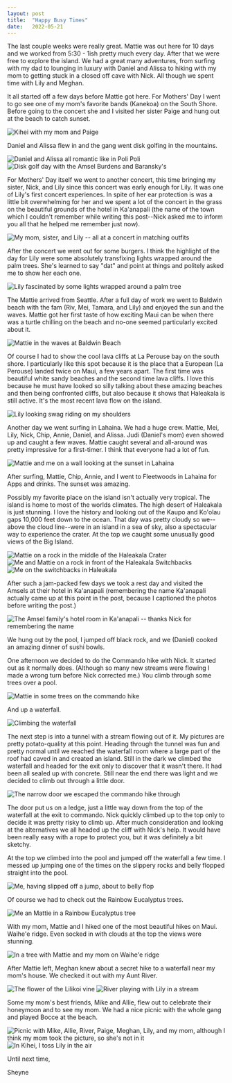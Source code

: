 ```yaml
---
layout: post
title:  "Happy Busy Times"
date:   2022-05-21
---
```


The last couple weeks were really great. Mattie was out here for 10 days and we
worked from 5:30 - 1ish pretty much every day. After that we were free to
explore the island. We had a great many adventures, from surfing with my dad to
lounging in luxury with Daniel and Alissa to hiking with my mom to getting stuck
in a closed off cave with Nick. All though we spent time with Lily and Meghan.

It all started off a few days before Mattie got here. For Mothers' Day I went to
go see one of my mom's favorite bands (Kanekoa) on the South Shore. Before going
to the concert she and I visited her sister Paige and hung out at the beach to
catch sunset.

![Kihei with my mom and Paige]({{site.baseurl}}/assets/with-mom-and-paige-kihei.jpeg)

Daniel and Alissa flew in and the gang went disk golfing in the mountains.

![Daniel and Alissa all romantic like in Poli Poli]({{site.baseurl}}/assets/daniel-and-alissa-poli-poli.jpeg)
![Disk golf day with the Amsel Burdens and Baransky's]({{site.baseurl}}/assets/the-full-group-poli-poli.jpeg)

For Mothers' Day itself we went to another concert, this time bringing my
sister, Nick, and Lily since this concert was early enough for Lily. It was one
of Lily's first concert experiences. In spite of her ear protection is was a
little bit overwhelming for her and we spent a lot of the concert in the grass
on the beautiful grounds of the hotel in Ka'anapali (the name of the town which
I couldn't remember while writing this post--Nick asked me to inform you all
that he helped me remember just now).

![My mom, sister, and Lily -- all at a concert in matching outfits]({{site.baseurl}}/assets/3-gens-at-a-concert.jpeg)

After the concert we went out for some burgers. I think the highlight of the day
for Lily were some absolutely transfixing lights wrapped around the palm trees.
She's learned to say "dat" and point at things and politely asked me to show her
each one.

![Lily fascinated by some lights wrapped around a palm tree]({{site.baseurl}}/assets/light-whirls.jpeg)

The Mattie arrived from Seattle. After a full day of work we went to Baldwin
beach with the fam (Riv, Mei, Tamara, and Lily) and enjoyed the sun and the
waves. Mattie got her first taste of how exciting Maui can be when there was a
turtle chilling on the beach and no-one seemed particularly excited about it.

![Mattie in the waves at Baldwin Beach]({{site.baseurl}}/assets/mattie-baldwin-beach.jpeg)

Of course I had to show the cool lava cliffs at La Perouse bay on the south
shore. I particularly like this spot because it is the place that a European (La
Perouse) landed twice on Maui, a few years apart. The first time was beautiful
white sandy beaches and the second time lava cliffs. I love this because he must
have looked so silly talking about these amazing beaches and then being
confronted cliffs, but also because it shows that Haleakala is still active.
It's the most recent lava flow on the island.

![Lily looking swag riding on my shoulders]({{site.baseurl}}/assets/la-perouse-lily.jpeg)

Another day we went surfing in Lahaina. We had a huge crew. Mattie, Mei, Lily,
Nick, Chip, Annie, Daniel, and Alissa. Judi (Daniel's mom) even showed up and
caught a few waves. Mattie caught several and all-around was pretty impressive
for a first-timer. I think that everyone had a lot of fun.

![Mattie and me on a wall looking at the sunset in Lahaina]({{site.baseurl}}/assets/sunset-in-lahaina.jpeg)

After surfing, Mattie, Chip, Annie, and I went to Fleetwoods in Lahaina for Apps
and drinks. The sunset was amazing.

Possibly my favorite place on the island isn't actually very tropical. The
island is home to most of the worlds climates. The high desert of Haleakala is
just stunning. I love the history and looking out of the Kaupo and Ko'olau gaps
10,000 feet down to the ocean. That day was pretty cloudy so we--above the cloud
line--were in an island in a sea of sky, also a spectacular way to experience
the crater. At the top we caught some unusually good views of the Big Island.

![Mattie on a rock in the middle of the Haleakala Crater]({{site.baseurl}}/assets/haleakala-with-mattie.jpeg)
![Me and Mattie on a rock in front of the Haleakala Switchbacks]({{site.baseurl}}/assets/haleakala-with-mattie-switchbacks.jpeg)
![Me on the switchbacks in Haleakala]({{site.baseurl}}/assets/switchbacks-haleakala.jpeg)

After such a jam-packed few days we took a rest day and visited the Amsels at
their hotel in Ka'anapali (remembering the name Ka'anapali actually came up at
this point in the post, because I captioned the photos before writing the post.)

![The Amsel family's hotel room in Ka'anapali -- thanks Nick for remembering the name]({{site.baseurl}}/assets/sushi-bowls-on-the-west-side.jpeg)

We hung out by the pool, I jumped off black rock, and we (Daniel) cooked an
amazing dinner of sushi bowls.

One afternoon we decided to do the Commando hike with Nick. It started out as it
normally does. (Although so many new streams were flowing I made a wrong turn
before Nick corrected me.) You climb through some trees over a pool.

![Mattie in some trees on the commando hike]({{site.baseurl}}/assets/commando-hike.jpeg)

And up a waterfall.

![Climbing the waterfall]({{site.baseurl}}/assets/commando-waterfall.jpeg)

The next step is into a tunnel with a stream flowing out of it. My pictures are
pretty potato-quality at this point. Heading through the tunnel was fun and
pretty normal until we reached the waterfall room where a large part of the roof
had caved in and created an island. Still in the dark we climbed the waterfall
and headed for the exit only to discover that it wasn't there. It had been all
sealed up with concrete. Still near the end there was light and we decided to
climb out through a little door.

![The narrow door we escaped the commando hike through]({{site.baseurl}}/assets/commando-the-emergency-exit.jpeg)

The door put us on a ledge, just a little way down from the top of the waterfall
at the exit to commando. Nick quickly climbed up to the top only to decide it
was pretty risky to climb up. After much consideration and looking at the
alternatives we all headed up the cliff with Nick's help. It would have been
really easy with a rope to protect you, but it was definitely a bit sketchy.

At the top we climbed into the pool and jumped off the waterfall a few time. I
messed up jumping one of the times on the slippery rocks and belly flopped
straight into the pool.

![Me, having slipped off a jump, about to belly flop]({{site.baseurl}}/assets/commando-belly-flop.jpeg)

Of course we had to check out the Rainbow Eucalyptus trees.

![Me an Mattie in a Rainbow Eucalyptus tree]({{site.baseurl}}/assets/rainbow-trees.jpeg)

With my mom, Mattie and I hiked one of the most beautiful hikes on Maui. Waihe'e
ridge. Even socked in with clouds at the top the views were stunning.

![In a tree with Mattie and my mom on Waihe'e ridge]({{site.baseurl}}/assets/waihee-ridge.jpeg)

After Mattie left, Meghan knew about a secret hike to a waterfall near my mom's
house. We checked it out with my Aunt River.

![The flower of the Lilikoi vine]({{site.baseurl}}/assets/lilikoi-flower.jpeg)
![River playing with Lily in a stream]({{site.baseurl}}/assets/river-lily-hike.jpeg)

Some my mom's best friends, Mike and Allie, flew out to celebrate their
honeymoon and to see my mom. We had a nice picnic with the whole gang and played
Bocce at the beach.

![Picnic with Mike, Allie, River, Paige, Meghan, Lily, and my mom, although I think my mom took the picture, so she's not in it]({{site.baseurl}}/assets/kihei-picnic.jpeg)
![In Kihei, I toss Lily in the air]({{site.baseurl}}/assets/baby-toss.jpeg)

Until next time,

Sheyne
